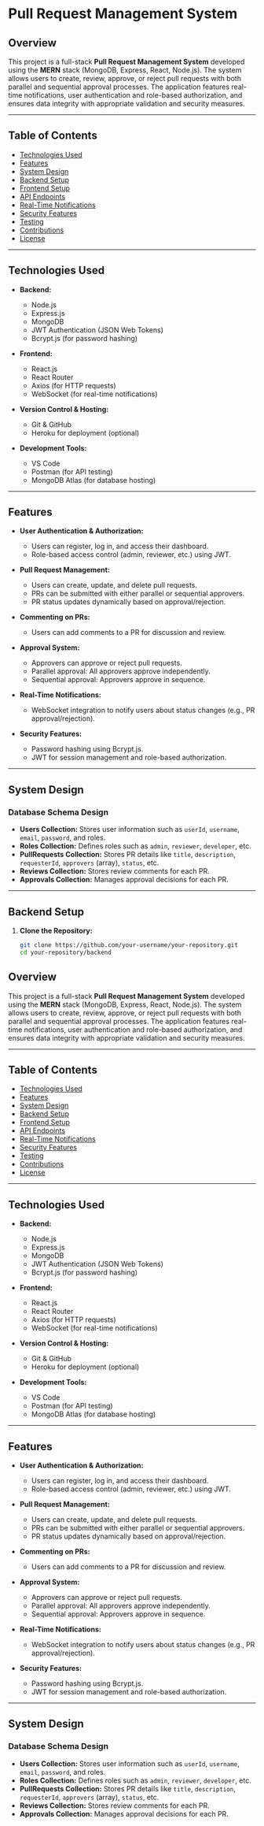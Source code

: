 # Pull Request Management System

## Overview

This project is a full-stack **Pull Request Management System** developed using the **MERN** stack (MongoDB, Express, React, Node.js). The system allows users to create, review, approve, or reject pull requests with both parallel and sequential approval processes. The application features real-time notifications, user authentication and role-based authorization, and ensures data integrity with appropriate validation and security measures.

---

## Table of Contents

- [Technologies Used](#technologies-used)
- [Features](#features)
- [System Design](#system-design)
- [Backend Setup](#backend-setup)
- [Frontend Setup](#frontend-setup)
- [API Endpoints](#api-endpoints)
- [Real-Time Notifications](#real-time-notifications)
- [Security Features](#security-features)
- [Testing](#testing)
- [Contributions](#contributions)
- [License](#license)

---

## Technologies Used

- **Backend:**  
  - Node.js
  - Express.js
  - MongoDB
  - JWT Authentication (JSON Web Tokens)
  - Bcrypt.js (for password hashing)

- **Frontend:**  
  - React.js
  - React Router
  - Axios (for HTTP requests)
  - WebSocket (for real-time notifications)

- **Version Control & Hosting:**  
  - Git & GitHub
  - Heroku for deployment (optional)

- **Development Tools:**  
  - VS Code
  - Postman (for API testing)
  - MongoDB Atlas (for database hosting)

---

## Features

- **User Authentication & Authorization:**  
  - Users can register, log in, and access their dashboard.
  - Role-based access control (admin, reviewer, etc.) using JWT.

- **Pull Request Management:**  
  - Users can create, update, and delete pull requests.
  - PRs can be submitted with either parallel or sequential approvers.
  - PR status updates dynamically based on approval/rejection.

- **Commenting on PRs:**  
  - Users can add comments to a PR for discussion and review.

- **Approval System:**  
  - Approvers can approve or reject pull requests.
  - Parallel approval: All approvers approve independently.
  - Sequential approval: Approvers approve in sequence.

- **Real-Time Notifications:**  
  - WebSocket integration to notify users about status changes (e.g., PR approval/rejection).

- **Security Features:**  
  - Password hashing using Bcrypt.js.
  - JWT for session management and role-based authorization.

---

## System Design

### Database Schema Design

- **Users Collection:** Stores user information such as `userId`, `username`, `email`, `password`, and roles.
- **Roles Collection:** Defines roles such as `admin`, `reviewer`, `developer`, etc.
- **PullRequests Collection:** Stores PR details like `title`, `description`, `requesterId`, `approvers` (array), `status`, etc.
- **Reviews Collection:** Stores review comments for each PR.
- **Approvals Collection:** Manages approval decisions for each PR.

---

## Backend Setup

1. **Clone the Repository:**

   ```bash
   git clone https://github.com/your-username/your-repository.git
   cd your-repository/backend

## Overview

This project is a full-stack **Pull Request Management System** developed using the **MERN** stack (MongoDB, Express, React, Node.js). The system allows users to create, review, approve, or reject pull requests with both parallel and sequential approval processes. The application features real-time notifications, user authentication and role-based authorization, and ensures data integrity with appropriate validation and security measures.

---

## Table of Contents

- [Technologies Used](#technologies-used)
- [Features](#features)
- [System Design](#system-design)
- [Backend Setup](#backend-setup)
- [Frontend Setup](#frontend-setup)
- [API Endpoints](#api-endpoints)
- [Real-Time Notifications](#real-time-notifications)
- [Security Features](#security-features)
- [Testing](#testing)
- [Contributions](#contributions)
- [License](#license)

---

## Technologies Used

- **Backend:**  
  - Node.js
  - Express.js
  - MongoDB
  - JWT Authentication (JSON Web Tokens)
  - Bcrypt.js (for password hashing)

- **Frontend:**  
  - React.js
  - React Router
  - Axios (for HTTP requests)
  - WebSocket (for real-time notifications)

- **Version Control & Hosting:**  
  - Git & GitHub
  - Heroku for deployment (optional)

- **Development Tools:**  
  - VS Code
  - Postman (for API testing)
  - MongoDB Atlas (for database hosting)

---

## Features

- **User Authentication & Authorization:**  
  - Users can register, log in, and access their dashboard.
  - Role-based access control (admin, reviewer, etc.) using JWT.

- **Pull Request Management:**  
  - Users can create, update, and delete pull requests.
  - PRs can be submitted with either parallel or sequential approvers.
  - PR status updates dynamically based on approval/rejection.

- **Commenting on PRs:**  
  - Users can add comments to a PR for discussion and review.

- **Approval System:**  
  - Approvers can approve or reject pull requests.
  - Parallel approval: All approvers approve independently.
  - Sequential approval: Approvers approve in sequence.

- **Real-Time Notifications:**  
  - WebSocket integration to notify users about status changes (e.g., PR approval/rejection).

- **Security Features:**  
  - Password hashing using Bcrypt.js.
  - JWT for session management and role-based authorization.

---

## System Design

### Database Schema Design

- **Users Collection:** Stores user information such as `userId`, `username`, `email`, `password`, and roles.
- **Roles Collection:** Defines roles such as `admin`, `reviewer`, `developer`, etc.
- **PullRequests Collection:** Stores PR details like `title`, `description`, `requesterId`, `approvers` (array), `status`, etc.
- **Reviews Collection:** Stores review comments for each PR.
- **Approvals Collection:** Manages approval decisions for each PR.

